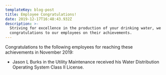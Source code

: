 ```yaml
---
templateKey: blog-post
title: Employee Congratulations!
date: 2019-12-17T16:48:43.932Z
description: >-
  Striving for excellence in the production of your drinking water, we give
  congratulations to our employees on their achievements.
---
```

Congratulations to the following employees for reaching these achievements in November 2019:

* Jason L Burks in the Utility Maintenance received his Water Distribution Operating System Class II License.
